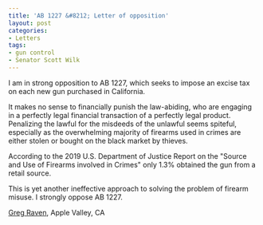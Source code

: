 ```yaml
---
title: 'AB 1227 &#8212; Letter of opposition'
layout: post
categories:
- Letters
tags:
- gun control
- Senator Scott Wilk
---
```


I am in strong opposition to AB 1227, which seeks to impose an excise tax on each new gun purchased in California.

It makes no sense to financially punish the law-abiding, who are engaging in a perfectly legal financial transaction of a perfectly legal product. Penalizing the lawful for the misdeeds of the unlawful seems spiteful, especially as the overwhelming majority of firearms used in crimes are either stolen or bought on the black market by thieves.

According to the 2019 U.S. Department of Justice Report on the "Source and Use of Firearms involved in Crimes" only 1.3% obtained the gun from a retail source.

This is yet another ineffective approach to solving the problem of firearm misuse. I strongly oppose AB 1227.

[Greg Raven](https://www.gregraven.org/), Apple Valley, CA